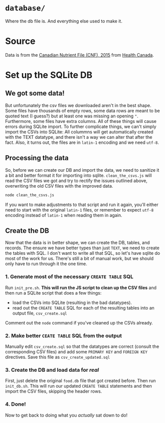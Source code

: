 # `database/`

Where the db file is. And everything else used to make it.

# Source

Data is from the [Canadian Nutrient File (CNF), 2015](https://www.canada.ca/en/health-canada/services/food-nutrition/healthy-eating/nutrient-data/canadian-nutrient-file-2015-download-files.html) from [Health Canada](https://www.canada.ca/en/health-canada.html).

# Set up the SQLite DB

## We got some data!

But unfortunately the csv files we downloaded aren't in the best shape. Some files have thousands of empty rows, some data rows are meant to be quoted text (I guess?) but at least one was missing an opening `"`. Furthermore, some files have extra columns. All of these things will cause errors during SQLite import. To further complicate things, we can't simply import the CSVs into SQLite: All colummns will get automatically created with the TEXT datatype, and there isn't a way we can alter that after the fact. Also, it turns out, the files are in `latin-1` encoding and we need `utf-8`.

## Processing the data

So, before we can create our DB and import the data, we need to sanitize it a bit and better format it for importing into sqlite. `clean_the_csvs.js` will read the CSV files we got and try to rectify the issues outlined above, overwriting the old CSV files with the improved data.

```bash
node clean_the_csvs.js
```

If you want to make adjustments to that script and run it again, you'll either need to start with the original `latin-1` files, or remember to expect `utf-8` encoding instead of `latin-1` when reading them in again.

## Create the DB

Now that the data is in better shape, we can create the DB, tables, and records. The ensure we have better types than just `TEXT`, we need to create the tables with SQL. I don't want to write all that SQL, so let's have sqlite do most of the work for us. There's still a bit of manual work, but we should only have to run through it the one time.

### 1. Generate most of the necessary `CREATE TABLE` SQL

Run `init_pre.sh`. **This will run the JS script to clean up the CSV files** and then run a SQLite script that does a few things:

- load the CSVs into SQLite (resulting in the bad datatypes).
- read out the `CREATE TABLE` SQL for each of the resulting tables into an output file, `csv_create.sql`

Comment out the `node` command if you've cleaned up the CSVs already.

### 2. Make better `CEATE TABLE` SQL from the output

Manually edit `csv_create.sql` so that the datatypes are correct (consult the corresponding CSV files) and add some `PRIMARY KEY` and `FOREIGN KEY` directives. Save this file as `csv_create_updated.sql`

### 3. Create the DB and load data for _real_

First, just delete the original `food.db` file that got created before. Then run `init_db.sh`. This will run our updated `CREATE TABLE` statements and then import the CSV files, skipping the header rows.

### 4. Done!

Now to get back to doing what you _actually_ sat down to do!
